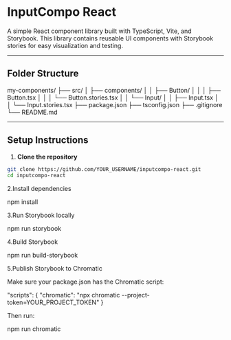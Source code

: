 # InputCompo React

A simple React component library built with TypeScript, Vite, and Storybook. This library contains reusable UI components with Storybook stories for easy visualization and testing.

---

## Folder Structure

my-components/
├── src/
│ ├── components/
│ │ ├── Button/
│ │ │ ├── Button.tsx
│ │ │ └── Button.stories.tsx
│ │ └── Input/
│ │ ├── Input.tsx
│ │ └── Input.stories.tsx
├── package.json
├── tsconfig.json
├── .gitignore
└── README.md


---

## Setup Instructions

1. **Clone the repository**

```bash
git clone https://github.com/YOUR_USERNAME/inputcompo-react.git
cd inputcompo-react
```

2.Install dependencies

npm install

3.Run Storybook locally

npm run storybook

4.Build Storybook

npm run build-storybook

5.Publish Storybook to Chromatic

Make sure your package.json has the Chromatic script:

"scripts": {
  "chromatic": "npx chromatic --project-token=YOUR_PROJECT_TOKEN"
}

Then run:

npm run chromatic
